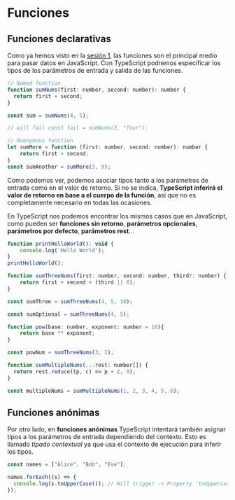 # Funciones

## Funciones declarativas

Como ya hemos visto en la [sesión 1](../../beginner/8_funciones/README.md), las funciones son el principal medio para pasar datos en JavaScript. Con TypeScript podremos especificar los tipos de los parámetros de entrada y salida de las funciones.

```javascript
// Named function
function sumNums(first: number, second: number): number {
  return first + second;
}

const sum = sumNums(4, 5);

// will fail const fail = sumNums(3, "four");

// Anonymous function
let sumMore = function (first: number, second: number): number {
    return first + second;
}
const sumAnother = sumMore(3, 9);
```

Como podemos ver, podemos asociar tipos tanto a los parámetros de entrada como en el valor de retorno. Si no se indica, **TypeScript inferirá el valor de retorno en base a el cuerpo de la función**, así que no es completamente necesario en todas las ocasiones.

En TypeScript nos podemos encontrar los mismos casos que en JavaScript, como pueden ser **funciones sin retorno**, **parámetros opcionales**, **parámetros por defecto**, **parámetros rest**...

```javascript
function printHelloWorld(): void {
    console.log('Hello World');
}
printHelloWorld();

function sumThreeNums(first: number, second: number, third?: number) {
    return first + second + (third || 0);
}

const sumThree = sumThreeNums(4, 5, 10);

const sumOptional = sumThreeNums(4, 5);

function pow(base: number, exponent: number = 10){
    return base ** exponent;
}

const powNum = sumThreeNums(3, 2);

function sumMultipleNums(...rest: number[]) {
  return rest.reduce((p, c) => p + c, 0);
}

const multipleNums = sumMultipleNums(1, 2, 3, 4, 5, 6);
```

## Funciones anónimas

Por otro lado, en **funciones anónimas** TypeScript intentará también asignar tipos a los parámetros de entrada dependiendo del contexto. Esto es llamado *tipado contextual* ya que usa el contexto de ejecución para inferir los tipos.

```javascript
const names = ["Alice", "Bob", "Eve"];

names.forEach((s) => {
  console.log(s.toUpperCase()); // Will trigger -> Property 'toUppercase' does not exist on type 'string'. Did you mean 'toUpperCase'?
});
```

